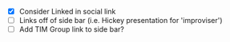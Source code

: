 - [X] Consider Linked in social link
- [ ] Links off of side bar (i.e. Hickey presentation for 'improviser')
- [ ] Add TIM Group link to side bar?